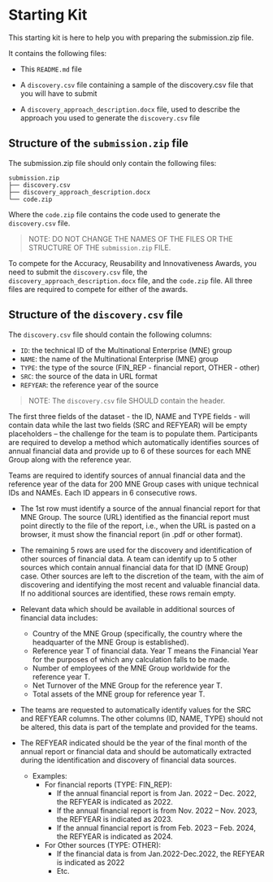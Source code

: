 # Starting Kit

This starting kit is here to help you with preparing the submission.zip file.

It contains the following files:

- This `README.md` file

- A `discovery.csv` file containing a sample of the discovery.csv file
  that you will have to submit

- A `discovery_approach_description.docx` file, used to describe the
  approach you used to generate the `discovery.csv` file

## Structure of the `submission.zip` file

The submission.zip file should only contain the following files:

```
submission.zip
├── discovery.csv
├── discovery_approach_description.docx
└── code.zip
```

Where the `code.zip` file contains the code used to generate the `discovery.csv`
file.

> NOTE: DO NOT CHANGE THE NAMES OF THE FILES OR THE STRUCTURE OF THE `submission.zip`
> FILE.

To compete for the Accuracy, Reusability and Innovativeness Awards, you need to submit the
`discovery.csv` file, the `discovery_approach_description.docx` file, and the `code.zip` file. All three files are required to compete for either of the awards.


## Structure of the `discovery.csv` file

The `discovery.csv` file should contain the following columns:

- `ID`: the technical ID of the Multinational Enterprise (MNE) group
- `NAME`: the name of the Multinational Enterprise (MNE) group
- `TYPE`: the type of the source (FIN_REP - financial report, OTHER - other)
- `SRC`: the source of the data in URL format
- `REFYEAR`: the reference year of the source

> NOTE: The `discovery.csv` file SHOULD contain the header.

The first three fields of the dataset - the ID, NAME and TYPE fields - will contain data while the last two fields (SRC and REFYEAR) will be empty placeholders – the challenge for the team is to populate them. Participants are required to develop a method which automatically identifies sources of annual financial data and provide up to 6 of these sources for each MNE Group along with the reference year.

Teams are required to identify sources of annual financial data and the reference year of the data for 200 MNE Group cases with unique technical IDs and NAMEs. Each ID appears in 6 consecutive rows.

- The 1st row must identify a source of the annual financial report for that MNE Group. The source (URL) identified as the financial report must point directly to the file of the report, i.e., when the URL is pasted on a browser, it must show the financial report (in .pdf or other format).

- The remaining 5 rows are used for the discovery and identification of other sources of financial data. A team can identify up to 5 other sources which contain annual financial data for that ID (MNE Group) case. Other sources are left to the discretion of the team, with the aim of discovering and identifying the most recent and valuable financial data. If no additional sources are identified, these rows remain empty.

- Relevant data which should be available in additional sources of financial data includes:

    - Country of the MNE Group (specifically, the country where the headquarter of the MNE Group is established).
    - Reference year T of financial data. Year T means the Financial Year for the purposes of which any calculation falls to be made.
    - Number of employees of the MNE Group worldwide for the reference year T.
    - Net Turnover of the MNE Group for the reference year T.
    - Total assets of the MNE group for reference year T.

- The teams are requested to automatically identify values for the SRC and REFYEAR columns. The other columns (ID, NAME, TYPE) should not be altered, this data is part of the template and provided for the teams.

- The REFYEAR indicated should be the year of the final month of the annual report or financial data and should be automatically extracted during the identification and discovery of financial data sources.
  - Examples:
    - For financial reports (TYPE: FIN_REP):
      - If the annual financial report is from Jan. 2022 – Dec. 2022, the REFYEAR is indicated as 2022.
      - If the annual financial report is from Nov. 2022 – Nov. 2023, the REFYEAR is indicated as 2023.
      - If the annual financial report is from Feb. 2023 – Feb. 2024, the REFYEAR is indicated as 2024.
    - For Other sources (TYPE: OTHER):
      - If the financial data is from Jan.2022-Dec.2022, the REFYEAR is indicated as 2022
      - Etc.